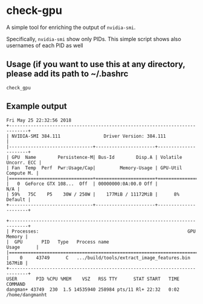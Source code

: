 # check-gpu

A simple tool for enriching the output of `nvidia-smi`. 

Specifically, `nvidia-smi` show only PIDs. This simple script shows also usernames of each PID as well

## Usage (if you want to use this at any directory, please add its path to ~/.bashrc

    check_gpu

## Example output
      
    Fri May 25 22:32:56 2018       
    +-----------------------------------------------------------------------------+
    | NVIDIA-SMI 384.111                Driver Version: 384.111                   |
    |-------------------------------+----------------------+----------------------+
    | GPU  Name        Persistence-M| Bus-Id        Disp.A | Volatile Uncorr. ECC |
    | Fan  Temp  Perf  Pwr:Usage/Cap|         Memory-Usage | GPU-Util  Compute M. |
    |===============================+======================+======================|
    |   0  GeForce GTX 108...  Off  | 00000000:0A:00.0 Off |                  N/A |
    | 59%   75C    P5    30W / 250W |    177MiB / 11172MiB |      8%      Default |
    +-------------------------------+----------------------+----------------------+

    +-----------------------------------------------------------------------------+
    | Processes:                                                       GPU Memory |
    |  GPU       PID   Type   Process name                             Usage      |
    |=============================================================================|
    |    0     43749      C   .../build/tools/extract_image_features.bin   167MiB |
    +-----------------------------------------------------------------------------+
    USER       PID %CPU %MEM    VSZ   RSS TTY      STAT START   TIME COMMAND
    dangman+ 43749  230  1.5 14535940 258984 pts/11 Rl+ 22:32   0:02 /home/dangmanht
